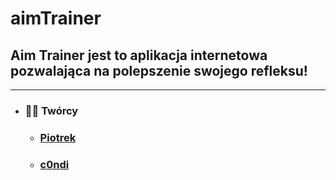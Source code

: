 # aimTrainer
## Aim Trainer jest to aplikacja internetowa pozwalająca na polepszenie swojego refleksu!
---
* ### 🙋‍♂️ Twórcy
  * ### [Piotrek](https://github.com/Piotrek-hub)
  * ### [c0ndi](https://github.com/c0ndi)
